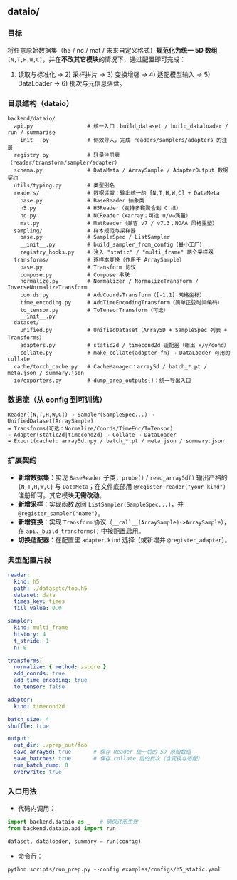 ## dataio/

### 目标

将任意原始数据集（h5 / nc / mat / 未来自定义格式）**规范化为统一 5D 数组** `[N,T,H,W,C]`，并在**不改其它模块**的情况下，通过配置即可完成：

1. 读取与标准化 → 2) 采样拼片 → 3) 变换增强 → 4) 适配模型输入 → 5) DataLoader → 6) 批次与元信息落盘。

### 目录结构（dataio）

```
backend/dataio/
  api.py                 # 统一入口：build_dataset / build_dataloader / run / summarise
  __init__.py            # 侧效导入，完成 readers/samplers/adapters 的注册
  registry.py            # 轻量注册表（reader/transform/sampler/adapter）
  schema.py              # DataMeta / ArraySample / AdapterOutput 数据契约
  utils/typing.py        # 类型别名
  readers/               # 数据读取：输出统一的 [N,T,H,W,C] + DataMeta
    base.py              # BaseReader 抽象类
    h5.py                # H5Reader（支持多键聚合到 C 维）
    nc.py                # NCReader（xarray；可选 u/v→涡量）
    mat.py               # MatReader（兼容 v7 / v7.3；NOAA 风格重塑）
  sampling/              # 样本规范与采样器
    base.py              # SampleSpec / ListSampler
    __init__.py          # build_sampler_from_config（最小工厂）
    registry_hooks.py    # 注入 "static" / "multi_frame" 两个采样器
  transforms/            # 逐样本变换（作用于 ArraySample）
    base.py              # Transform 协议
    compose.py           # Compose 串联
    normalize.py         # Normalizer / NormalizeTransform / InverseNormalizeTransform
    coords.py            # AddCoordsTransform（[-1,1] 网格坐标）
    time_encoding.py     # AddTimeEncodingTransform（简单正弦时间编码）
    to_tensor.py         # ToTensorTransform（可选）
    __init__.py
  dataset/
    unified.py           # UnifiedDataset（Array5D + SampleSpec 列表 + Transforms）
    adapters.py          # static2d / timecond2d 适配器（输出 x/y/cond）
    collate.py           # make_collate(adapter_fn) → DataLoader 可用的 collate
  cache/torch_cache.py   # CacheManager：array5d / batch_*.pt / meta.json / summary.json
  io/exporters.py        # dump_prep_outputs()：统一导出入口
```

### 数据流（从 config 到可训练）

```
Reader([N,T,H,W,C]) → Sampler(SampleSpec...) → UnifiedDataset(ArraySample) 
→ Transforms(可选：Normalize/Coords/TimeEnc/ToTensor)
→ Adapter(static2d|timecond2d) → Collate → DataLoader
→ Export(cache): array5d.npy / batch_*.pt / meta.json / summary.json
```

### 扩展契约

* **新增数据集**：实现 `BaseReader` 子类，`probe()` / `read_array5d()` 输出严格的 `[N,T,H,W,C]` 与 `DataMeta`；在文件底部用 `@register_reader("your_kind")` 注册即可。其它模块**无需改动**。
* **新增采样**：实现函数返回 `ListSampler(SampleSpec...)`，并 `@register_sampler("name")`。
* **新增变换**：实现 `Transform` 协议（`__call__(ArraySample)->ArraySample`），在 `api._build_transforms()` 中按配置启用。
* **切换适配器**：在配置里 `adapter.kind` 选择（或新增并 `@register_adapter`）。

### 典型配置片段

```yaml
reader:
  kind: h5
  path: ./datasets/foo.h5
  dataset: data
  times_key: times
  fill_value: 0.0

sampler:
  kind: multi_frame
  history: 4
  t_stride: 1
  n: 0

transforms:
  normalize: { method: zscore }
  add_coords: true
  add_time_encoding: true
  to_tensor: false

adapter:
  kind: timecond2d

batch_size: 4
shuffle: true

output:
  out_dir: ./prep_out/foo
  save_array5d: true       # 保存 Reader 统一后的 5D 原始数组
  save_batches: true       # 保存 collate 后的批次（含变换与适配）
  num_batch_dump: 8
  overwrite: true
```

### 入口用法

* 代码内调用：

```python
import backend.dataio as _   # 确保注册生效
from backend.dataio.api import run

dataset, dataloader, summary = run(config)
```

* 命令行：

```
python scripts/run_prep.py --config examples/configs/h5_static.yaml
```